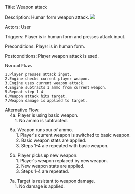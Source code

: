 Title: Weapon attack

Description: Human form weapon attack.
![](https://github.com/markwindsorr/CS4770/blob/master/DesignDocuments/Mechanics/HumanAttack.jpg)

Actors: User

Triggers: Player is in human form and presses attack input.

Preconditions: Player is in human form.

Postconditions: Player weapon attack is used.

Normal Flow:

    1.Player presses attack input.
    2.Engine checks current player weapon.
    3.Engine uses current weapon attack.
    4.Engine subtracts 1 ammo from current weapon.
    5.Repeat step 1-4
    6.Weapon attack hits target.
    7.Weapon damage is applied to target.

Alternative Flow:<br> 
&nbsp;&nbsp;&nbsp;&nbsp;4a. Player is using basic weapon.<br>
	&nbsp;&nbsp;&nbsp;&nbsp;&nbsp;&nbsp;&nbsp;&nbsp;1. No ammo is subtracted.<br>

&nbsp;&nbsp;&nbsp;&nbsp;5a. Weapon runs out of ammo.<br>
	&nbsp;&nbsp;&nbsp;&nbsp;&nbsp;&nbsp;&nbsp;&nbsp; 1. Player's current weapon is switched to basic weapon.<br>
	&nbsp;&nbsp;&nbsp;&nbsp;&nbsp;&nbsp;&nbsp;&nbsp; 2. Basic weapon stats are applied.<br>
	&nbsp;&nbsp;&nbsp;&nbsp;&nbsp;&nbsp;&nbsp;&nbsp; 3. Steps 1-4 are repeated with basic weapon.<br>

&nbsp;&nbsp;&nbsp;&nbsp;5b. Player picks up new weapon.<br> 
	&nbsp;&nbsp;&nbsp;&nbsp;&nbsp;&nbsp;&nbsp;&nbsp; 1. Player's weapon replaced by new weapon.<br>
	&nbsp;&nbsp;&nbsp;&nbsp;&nbsp;&nbsp;&nbsp;&nbsp; 2. New weapon stats are applied.<br>
	&nbsp;&nbsp;&nbsp;&nbsp;&nbsp;&nbsp;&nbsp;&nbsp; 3. Steps 1-4 are repeated.<br>

&nbsp;&nbsp;&nbsp;&nbsp;7a. Target is resistant to weapon damage.<br>
	&nbsp;&nbsp;&nbsp;&nbsp;&nbsp;&nbsp;&nbsp;&nbsp;1. No damage is applied.<br>

